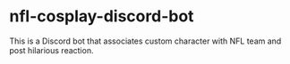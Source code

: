 # nfl-cosplay-discord-bot

This is a Discord bot that associates custom character with NFL team and post hilarious reaction.